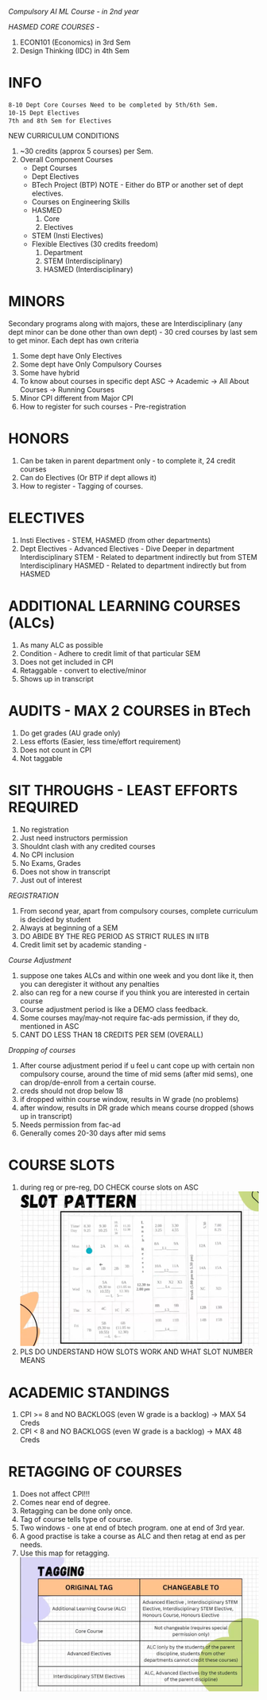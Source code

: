 *Compulsory AI ML Course - in 2nd year*

*HASMED CORE COURSES -* 
1.  ECON101 (Economics) in 3rd Sem
2.  Design Thinking (IDC) in 4th Sem

# INFO
    8-10 Dept Core Courses Need to be completed by 5th/6th Sem.
    10-15 Dept Electives
    7th and 8th Sem for Electives

NEW CURRICULUM CONDITIONS
1. ~30 credits (approx 5 courses) per Sem.
2. Overall Component Courses
    * Dept Courses
    * Dept Electives
    * BTech Project (BTP) 
    NOTE - Either do BTP or another set of dept electives.
    * Courses on Engineering Skills
    * HASMED
        1. Core
        2. Electives
    * STEM (Insti Electives)
    * Flexible Electives (30 credits freedom)
        1. Department
        2. STEM (Interdisciplinary)
        3. HASMED (Interdisciplinary)

# MINORS
Secondary programs along with majors, these are Interdisciplinary (any dept minor can be done other than own dept) - 30 cred courses by last sem to get minor. Each dept has own criteria
1. Some dept have Only Electives
2. Some dept have Only Compulsory Courses
3. Some have hybrid 
4. To know about courses in specific dept
    ASC -> Academic -> All About Courses -> Running Courses
5. Minor CPI different from Major CPI
6. How to register for such courses - Pre-registration


# HONORS
1. Can be taken in parent department only - to complete it, 24 credit courses 
2. Can do Electives (Or BTP if dept allows it)
3. How to register - Tagging of courses.

# ELECTIVES
1. Insti Electives - STEM, HASMED (from other departments)
2. Dept Electives -
    Advanced Electives - Dive Deeper in department
    Interdisciplinary STEM - Related to department indirectly but from STEM
    Interdisciplinary HASMED - Related to department indirectly but from HASMED 

# ADDITIONAL LEARNING COURSES (ALCs)
1. As many ALC as possible
2. Condition - Adhere to credit limit of that particular SEM
3. Does not get included in CPI
4. Retaggable - convert to elective/minor
5. Shows up in transcript

# AUDITS - MAX 2 COURSES in BTech 
1. Do get grades (AU grade only)
2. Less efforts (Easier, less time/effort requirement)
3. Does not count in CPI
4. Not taggable

# SIT THROUGHS - LEAST EFFORTS REQUIRED
1. No registration
2. Just need instructors permission
3. Shouldnt clash with any credited courses 
4. No CPI inclusion
5. No Exams, Grades
6. Does not show in transcript
7. Just out of interest


*REGISTRATION*
1. From second year, apart from compulsory courses, complete curriculum is decided by student
2. Always at beginning of a SEM
3. DO ABIDE BY THE REG PERIOD AS STRICT RULES IN IITB
4. Credit limit set by academic standing - 

*Course Adjustment*
1. suppose one takes ALCs and within one week and you dont like it, then you can deregister it without any penalties
2. also can reg for a new course if you think you are interested in certain course 
3. Course adjustment period is like a DEMO class feedback.
4. Some courses may/may-not require fac-ads permission, if they do, mentioned in ASC
5. CANT DO LESS THAN 18 CREDITS PER SEM (OVERALL)

*Dropping of courses*
1. After course adjustment period if u feel u cant cope up with certain non compulsory course, around the time of mid sems (after mid sems), one can drop/de-enroll from a certain course.
2. creds should not drop below 18
3. if dropped within course window, results in W grade (no problems)
4. after window, results in DR grade which means course dropped (shows up in transcript)
5. Needs permission from fac-ad
6. Generally comes  20-30 days after mid sems




# COURSE SLOTS
1. during reg or pre-reg, DO CHECK course slots on ASC
![Alt text](image-1.png)
2. PLS DO UNDERSTAND HOW SLOTS WORK AND WHAT SLOT NUMBER MEANS

# ACADEMIC STANDINGS
1. CPI >= 8 and NO BACKLOGS (even W grade is a backlog) -> MAX 54 Creds
2. CPI < 8 and NO BACKLOGS (even W grade is a backlog) -> MAX 48 Creds

# RETAGGING OF COURSES
1. Does not affect CPI!!!
2. Comes near end of degree.
3. Retagging can be done only once.
4. Tag of course tells type of course.
5. Two windows - 
    one at end of btech program.
    one at end of 3rd year.
6. A good practise is take a course as ALC and then retag at end as per needs.
7. Use this map for retagging.
![Alt text](image-2.png)
